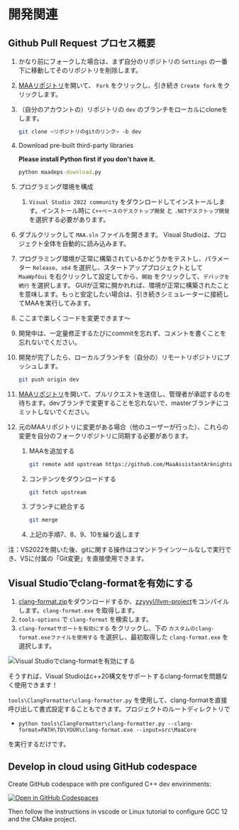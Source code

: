 # 開発関連

## Github Pull Request プロセス概要

1. かなり前にフォークした場合は、まず自分のリポジトリの `Settings` の一番下に移動してそのリポジトリを削除します。
2. [MAAリポジトリ](https://github.com/MaaAssistantArknights/MaaAssistantArknights)を開いて、 `Fork` をクリックし、引き続き `Create fork` をクリックします。
3. （自分のアカウントの）リポジトリの `dev` のブランチをローカルにcloneをします。

    ```bash
    git clone <リポジトリのgitのリンク> -b dev
    ```

4. Download pre-built third-party libraries

    **Please install Python first if you don't have it.**

    ```cmd
    python maadeps-download.py
    ```

4. プログラミング環境を構成

    1. `Visual Studio 2022 community` をダウンロードしてインストールします。インストール時に `C++ベースのデスクトップ開発` と `.NETデスクトップ開発` を選択する必要があります。

5. ダブルクリックして `MAA.sln` ファイルを開きます。 Visual Studioは、プロジェクト全体を自動的に読み込みます。
6. プログラミング環境が正常に構築されているかどうかをテストし、パラメーター `Release`、`x64` を選択し、スタートアッププロジェクトとして `MaaWpfGui` を右クリックして設定してから、`開始` をクリックして、`デバッグを続行` を選択します。 GUIが正常に開かれれば、環境が正常に構築されたことを意味します。もっと安定したい場合は、引き続きシミュレーターに接続してMAAを実行してみます。
7. ここまで楽しくコードを変更できます～
8. 開発中は、一定量修正するたびにcommitを忘れず、コメントを書くことを忘れないでください。
9. 開発が完了したら、ローカルブランチを（自分の）リモートリポジトリにプッシュします。

    ```bash
    git push origin dev
    ```

10. [MAAリポジトリ](https://github.com/MaaAssistantArknights/MaaAssistantArknights)を開いて、プルリクエストを送信し、管理者が承認するのを待ちます。devブランチで変更することを忘れないで、masterブランチにコミットしないでください。
11. 元のMAAリポジトリに変更がある場合（他のユーザーが行った）、これらの変更を自分のフォークリポジトリに同期する必要があります。
    1. MAAを追加する

        ```bash
        git remote add upstream https://github.com/MaaAssistantArknights/MaaAssistantArknights.git
        ```

    2. コンテンツをダウンロードする

        ```bash
        git fetch upstream
        ```

    3. ブランチに統合する

        ```bash
        git merge
        ```

    4. 上記の手順7、8、9、10を繰り返します

注：VS2022を開いた後、gitに関する操作はコマンドラインツールなしで実行でき、VSに付属の「Git変更」を直接使用できます。

## Visual Studioでclang-formatを有効にする

1. [clang-format.zip](https://github.com/MaaAssistantArknights/MaaAssistantArknights/files/12775054/clang-format.zip)をダウンロードするか、[zzyyyl/llvm-project](https://github.com/zzyyyl/llvm-project/tree/fix/clang-format)をコンパイルします。`clang-format.exe` を取得します。
2. `tools-options` で `clang-format` を検索します。
3. `clang-formatサポートを有効にする` をクリックし、下の `カスタムのclang-format.exeファイルを使用する` を選択し、最初取得した `clang-format.exe` を選択します。

![Visual Studioでclang-formatを有効にする](https://user-images.githubusercontent.com/74587068/188262146-bf36f10a-db94-4a3c-9802-88b703342fb6.png)

そうすれば、Visual Studioはc++20構文をサポートするclang-formatを問題なく使用できます！

`tools\ClangFormatter\clang-formatter.py` を使用して、clang-formatを直接呼び出して書式設定することもできます。プロジェクトのルートディレクトリで

- `python tools\ClangFormatter\clang-formatter.py --clang-format=PATH\TO\YOUR\clang-format.exe --input=src\MaaCore`

を実行するだけです。

## Develop in cloud using GitHub codespace

Create GitHub codespace with pre configured C++ dev envirinments:

[![Open in GitHub Codespaces](https://github.com/codespaces/badge.svg?color=green)](https://codespaces.new/MaaAssistantArknights/MaaAssistantArknights)

Then follow the instructions in vscode or Linux tutorial to configure GCC 12 and the CMake project.
